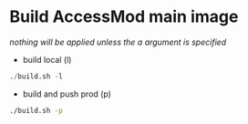 # Build AccessMod main image 

_nothing will be applied unless the a argument is specified_


- build local (l)  

```s
./build.sh -l
```

- build and push prod (p)

```sh
./build.sh -p
```
